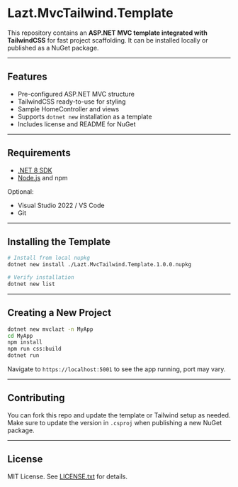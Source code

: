 # Lazt.MvcTailwind.Template

This repository contains an **ASP.NET MVC template integrated with TailwindCSS** for fast project scaffolding. It can be installed locally or published as a NuGet package.

---

## Features

- Pre-configured ASP.NET MVC structure
- TailwindCSS ready-to-use for styling
- Sample HomeController and views
- Supports `dotnet new` installation as a template
- Includes license and README for NuGet

---

## Requirements

- [.NET 8 SDK](https://dotnet.microsoft.com/en-us/download/dotnet/8.0)
- [Node.js](https://nodejs.org/) and npm

Optional:

- Visual Studio 2022 / VS Code
- Git

---

## Installing the Template

```bash
# Install from local nupkg
dotnet new install ./Lazt.MvcTailwind.Template.1.0.0.nupkg

# Verify installation
dotnet new list
````

---

## Creating a New Project

```bash
dotnet new mvclazt -n MyApp
cd MyApp
npm install
npm run css:build
dotnet run
```

Navigate to `https://localhost:5001` to see the app running, port may vary.

---

## Contributing

You can fork this repo and update the template or Tailwind setup as needed. Make sure to update the version in `.csproj` when publishing a new NuGet package.

---

## License

MIT License. See [LICENSE.txt](LICENSE.txt) for details.
